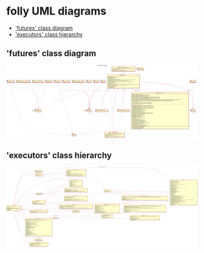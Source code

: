 # folly UML diagrams

<!-- toc -->

* ['futures' class diagram](#futures-class-diagram)
* ['executors' class hierarchy](#executors-class-hierarchy)

<!-- tocstop -->

## 'futures' class diagram
![puml](puml/futures_class_diagram.svg)

## 'executors' class hierarchy
![puml](puml/executors_hierarchy_class_diagram.svg)

